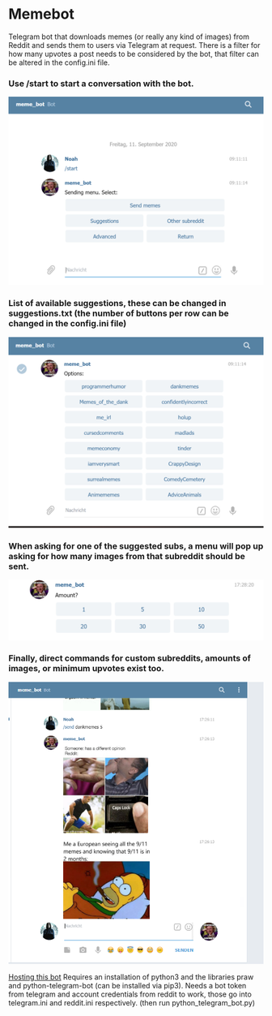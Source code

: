 # Memebot
Telegram bot that downloads memes (or really any kind of images) from Reddit and sends them to users via Telegram at request.
There is a filter for how many upvotes a post needs to be considered by the bot, that filter can be altered in the config.ini file.



### Use /start to start a conversation with the bot.

![](images/mainmenu.png)




### List of available suggestions, these can be changed in suggestions.txt (the number of buttons per row can be changed in the config.ini file)

![](images/suggestions.png)




### When asking for one of the suggested subs, a menu will pop up asking for how many images from  that subreddit should be sent.

![](images/amountMenu.png)




### Finally, direct commands for custom subreddits, amounts of images, or minimum upvotes exist too.

![](images/sendMemes.png)





<ins>Hosting this bot</ins> 
Requires an installation of python3 and the libraries praw and python-telegram-bot (can be installed via pip3).
Needs a bot token from telegram and account credentials from reddit to work, those go into telegram.ini and reddit.ini respectively.
(then run python_telegram_bot.py)
